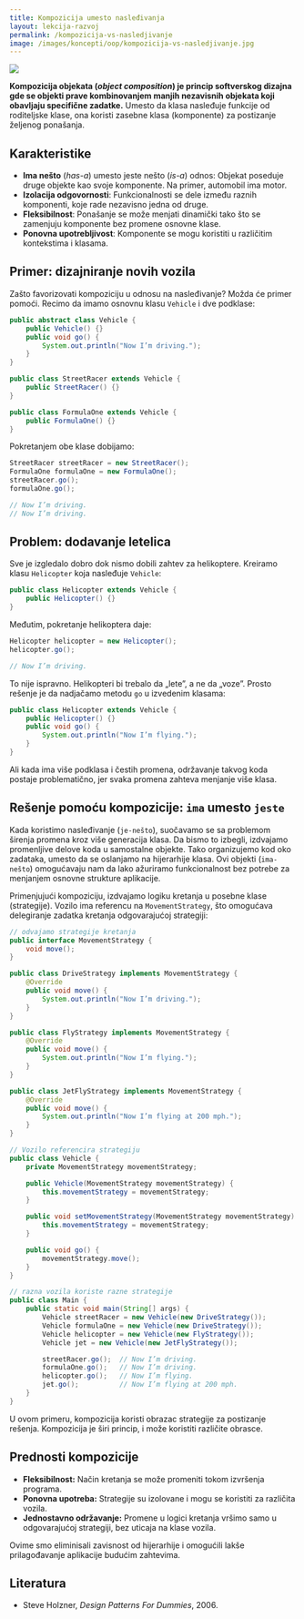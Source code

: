 ```yaml
---
title: Kompozicija umesto nasleđivanja
layout: lekcija-razvoj
permalink: /kompozicija-vs-nasledjivanje
image: /images/koncepti/oop/kompozicija-vs-nasledjivanje.jpg
---
```


![]({{page.image}})

**Kompozicija objekata (*object composition*) je princip softverskog dizajna gde se objekti prave kombinovanjem manjih nezavisnih objekata koji obavljaju specifične zadatke.** Umesto da klasa nasleđuje funkcije od roditeljske klase, ona koristi zasebne klasa (komponente) za postizanje željenog ponašanja.

## Karakteristike

- **Ima nešto** (*has-a*) umesto jeste nešto (*is-a*) odnos: Objekat poseduje druge objekte kao svoje komponente. Na primer, automobil ima motor.
- **Izolacija odgovornosti**: Funkcionalnosti se dele između raznih komponenti, koje rade nezavisno jedna od druge.
- **Fleksibilnost**: Ponašanje se može menjati dinamički tako što se zamenjuju komponente bez promene osnovne klase.
- **Ponovna upotrebljivost**: Komponente se mogu koristiti u različitim kontekstima i klasama.

## Primer: dizajniranje novih vozila

Zašto favorizovati kompoziciju u odnosu na nasleđivanje? Možda će primer pomoći. Recimo da imamo osnovnu klasu `Vehicle` i dve podklase:

```java
public abstract class Vehicle {
    public Vehicle() {}
    public void go() {
        System.out.println("Now I’m driving.");
    }
}

public class StreetRacer extends Vehicle {
    public StreetRacer() {}
}

public class FormulaOne extends Vehicle {
    public FormulaOne() {}
}
```

Pokretanjem obe klase dobijamo:  
```java
StreetRacer streetRacer = new StreetRacer();
FormulaOne formulaOne = new FormulaOne();
streetRacer.go();
formulaOne.go();

// Now I’m driving.
// Now I’m driving.
```

## Problem: dodavanje letelica

Sve je izgledalo dobro dok nismo dobili zahtev za helikoptere. Kreiramo klasu `Helicopter` koja nasleđuje `Vehicle`:  
```java
public class Helicopter extends Vehicle {
    public Helicopter() {}
}
```

Međutim, pokretanje helikoptera daje:  
```java
Helicopter helicopter = new Helicopter();
helicopter.go();

// Now I’m driving.
```

To nije ispravno. Helikopteri bi trebalo da „lete”, a ne da „voze”. Prosto rešenje je da nadjačamo metodu `go` u izvedenim klasama:

```java
public class Helicopter extends Vehicle {
    public Helicopter() {}
    public void go() {
        System.out.println("Now I’m flying.");
    }
}
```

Ali kada ima više podklasa i čestih promena, održavanje takvog koda postaje problematično, jer svaka promena zahteva menjanje više klasa.  

## Rešenje pomoću kompozicije: `ima` umesto `jeste`

Kada koristimo nasleđivanje (`je-nešto`), suočavamo se sa problemom širenja promena kroz više generacija klasa. Da bismo to izbegli, izdvajamo promenljive delove koda u samostalne objekte. Tako organizujemo kod oko zadataka, umesto da se oslanjamo na hijerarhije klasa. Ovi objekti (`ima-nešto`) omogućavaju nam da lako ažuriramo funkcionalnost bez potrebe za menjanjem osnovne strukture aplikacije.  

Primenjujući kompoziciju, izdvajamo logiku kretanja u posebne klase (strategije). Vozilo ima referencu na `MovementStrategy`, što omogućava delegiranje zadatka kretanja odgovarajućoj strategiji:  


```java
// odvajamo strategije kretanja
public interface MovementStrategy {
    void move();
}

public class DriveStrategy implements MovementStrategy {
    @Override
    public void move() {
        System.out.println("Now I’m driving.");
    }
}

public class FlyStrategy implements MovementStrategy {
    @Override
    public void move() {
        System.out.println("Now I’m flying.");
    }
}

public class JetFlyStrategy implements MovementStrategy {
    @Override
    public void move() {
        System.out.println("Now I’m flying at 200 mph.");
    }
}

// Vozilo referencira strategiju
public class Vehicle {
    private MovementStrategy movementStrategy;

    public Vehicle(MovementStrategy movementStrategy) {
        this.movementStrategy = movementStrategy;
    }

    public void setMovementStrategy(MovementStrategy movementStrategy) {
        this.movementStrategy = movementStrategy;
    }

    public void go() {
        movementStrategy.move();
    }
}

// razna vozila koriste razne strategije
public class Main {
    public static void main(String[] args) {
        Vehicle streetRacer = new Vehicle(new DriveStrategy());
        Vehicle formulaOne = new Vehicle(new DriveStrategy());
        Vehicle helicopter = new Vehicle(new FlyStrategy());
        Vehicle jet = new Vehicle(new JetFlyStrategy());

        streetRacer.go();  // Now I’m driving.
        formulaOne.go();   // Now I’m driving.
        helicopter.go();   // Now I’m flying.
        jet.go();          // Now I’m flying at 200 mph.
    }
}
```

U ovom primeru, kompozicija koristi obrazac strategije za postizanje rešenja. Kompozicija je širi princip, i može koristiti različite obrasce.

## Prednosti kompozicije

- **Fleksibilnost:** Način kretanja se može promeniti tokom izvršenja programa.  
- **Ponovna upotreba:** Strategije su izolovane i mogu se koristiti za različita vozila.  
- **Jednostavno održavanje:** Promene u logici kretanja vršimo samo u odgovarajućoj strategiji, bez uticaja na klase vozila.  

Ovime smo eliminisali zavisnost od hijerarhije i omogućili lakše prilagođavanje aplikacije budućim zahtevima.

## Literatura 
- Steve Holzner, *Design Patterns For Dummies*, 2006.
